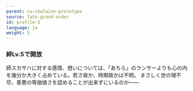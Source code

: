```yaml
---
parent: cu-chulainn-prototype
source: fate-grand-order
id: profile-5
language: ja
weight: 5
---
```


### 絆Lv.5で開放

師スカサハに対する感情、想いについては、「あちら」のランサーよりも心の内を幾分か大きく占めている。若さ故か、時期故かは不明。
まさしく世の理不尽、善悪の等価値さを認めることが出来ずにいるのか――
